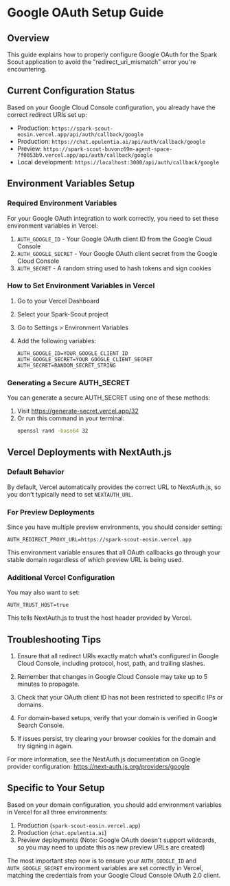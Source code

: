 # Google OAuth Setup Guide

## Overview
This guide explains how to properly configure Google OAuth for the Spark Scout application to avoid the "redirect_uri_mismatch" error you're encountering.

## Current Configuration Status
Based on your Google Cloud Console configuration, you already have the correct redirect URIs set up:
- Production: `https://spark-scout-eosin.vercel.app/api/auth/callback/google`
- Production: `https://chat.opulentia.ai/api/auth/callback/google`
- Preview: `https://spark-scout-buvonz69m-agent-space-7f0053b9.vercel.app/api/auth/callback/google`
- Local development: `https://localhost:3000/api/auth/callback/google`

## Environment Variables Setup

### Required Environment Variables
For your Google OAuth integration to work correctly, you need to set these environment variables in Vercel:

1. `AUTH_GOOGLE_ID` - Your Google OAuth client ID from the Google Cloud Console
2. `AUTH_GOOGLE_SECRET` - Your Google OAuth client secret from the Google Cloud Console
3. `AUTH_SECRET` - A random string used to hash tokens and sign cookies

### How to Set Environment Variables in Vercel

1. Go to your Vercel Dashboard
2. Select your Spark-Scout project
3. Go to Settings > Environment Variables
4. Add the following variables:
   
   ```
   AUTH_GOOGLE_ID=YOUR_GOOGLE_CLIENT_ID
   AUTH_GOOGLE_SECRET=YOUR_GOOGLE_CLIENT_SECRET
   AUTH_SECRET=RANDOM_SECRET_STRING
   ```

### Generating a Secure AUTH_SECRET

You can generate a secure AUTH_SECRET using one of these methods:

1. Visit https://generate-secret.vercel.app/32
2. Or run this command in your terminal:
   ```bash
   openssl rand -base64 32
   ```

## Vercel Deployments with NextAuth.js

### Default Behavior
By default, Vercel automatically provides the correct URL to NextAuth.js, so you don't typically need to set `NEXTAUTH_URL`.

### For Preview Deployments
Since you have multiple preview environments, you should consider setting:
```
AUTH_REDIRECT_PROXY_URL=https://spark-scout-eosin.vercel.app
```

This environment variable ensures that all OAuth callbacks go through your stable domain regardless of which preview URL is being used.

### Additional Vercel Configuration
You may also want to set:
```
AUTH_TRUST_HOST=true
```

This tells NextAuth.js to trust the host header provided by Vercel.

## Troubleshooting Tips

1. Ensure that all redirect URIs exactly match what's configured in Google Cloud Console, including protocol, host, path, and trailing slashes.

2. Remember that changes in Google Cloud Console may take up to 5 minutes to propagate.

3. Check that your OAuth client ID has not been restricted to specific IPs or domains.

4. For domain-based setups, verify that your domain is verified in Google Search Console.

5. If issues persist, try clearing your browser cookies for the domain and try signing in again.

For more information, see the NextAuth.js documentation on Google provider configuration:
https://next-auth.js.org/providers/google

## Specific to Your Setup

Based on your domain configuration, you should add environment variables in Vercel for all three environments:
1. Production (`spark-scout-eosin.vercel.app`)
2. Production (`chat.opulentia.ai`)
3. Preview deployments (Note: Google OAuth doesn't support wildcards, so you may need to update this as new preview URLs are created)

The most important step now is to ensure your `AUTH_GOOGLE_ID` and `AUTH_GOOGLE_SECRET` environment variables are set correctly in Vercel, matching the credentials from your Google Cloud Console OAuth 2.0 client.